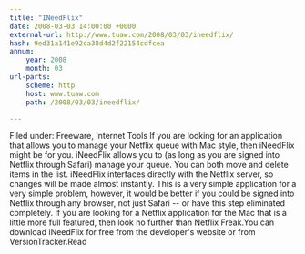 ```yaml
---
title: "INeedFlix"
date: 2008-03-03 14:00:00 +0000
external-url: http://www.tuaw.com/2008/03/03/ineedflix/
hash: 9ed31a141e92ca38d4d2f22154cdfcea
annum:
    year: 2008
    month: 03
url-parts:
    scheme: http
    host: www.tuaw.com
    path: /2008/03/03/ineedflix/

---
```


Filed under: Freeware, Internet Tools
If you are looking for an application that allows you to manage your Netflix queue with Mac style, then iNeedFlix might be for you. iNeedFlix allows you to (as long as you are signed into Netflix through Safari) manage your queue. You can both move and delete items in the list. iNeedFlix interfaces directly with the Netflix server, so changes will be made almost instantly. This is a very simple application for a very simple problem, however, it would be better if you could be signed into Netflix through any browser, not just Safari -- or have this step eliminated completely. If you are looking for a Netflix application for the Mac that is a little more full featured, then look no further than Netflix Freak.You can download iNeedFlix for free from the developer's website or from VersionTracker.Read

